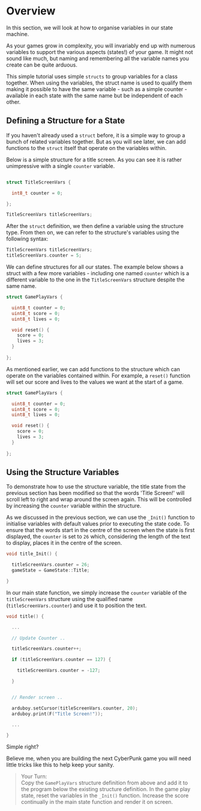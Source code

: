 # Overview

In this section, we will look at how to organise variables in our state machine.  

As your games grow in complexity, you will invariably end up with numerous variables to support the various aspects (states!) of your game. It might not sound like much, but naming and remembering all the variable names you create can be quite arduous.  

This simple tutorial uses simple `structs` to group variables for a class together. When using the variables, the struct name is used to qualify them making it possible to have the same variable - such as a simple counter - available in each state with the same name but be independent of each other.


## Defining a Structure for a State

If you haven't already used a `struct` before, it is a simple way to group a bunch of related variables together. But as you will see later, we can add functions to the `struct` itself that operate on the variables within.

Below is a simple structure for a title screen.  As you can see it is rather unimpressive with a single `counter` variable. 

```cpp

struct TitleScreenVars {

  int8_t counter = 0;

};

TitleScreenVars titleScreenVars;

```

After the `struct` definition, we then define a variable using the structure type.  From then on, we can refer to the structure's variables using the following syntax:

```cpp
TitleScreenVars titleScreenVars;
titleScreenVars.counter = 5;

```

We can define structures for all our states.  The example below shows a struct with a few more variables - including one named `counter` which is a different variable to the one in the `TitleScreenVars` structure despite the same name.

```cpp
struct GamePlayVars {

  uint8_t counter = 0;
  uint8_t score = 0;
  uint8_t lives = 0;

  void reset() {
    score = 0;
    lives = 3;
  }
  
};
```

As mentioned earlier, we can add functions to the structure which can operate on the variables contained within.  For example, a `reset()` function will set our score and lives to the values we want at the start of a game.

```cpp
struct GamePlayVars {

  uint8_t counter = 0;
  uint8_t score = 0;
  uint8_t lives = 0;

  void reset() {
    score = 0;
    lives = 3;
  }
  
};
```

## Using the Structure Variables

To demonstrate how to use the structure variable, the title state from the previous section has been modified so that the words 'Title Screen!' will scroll left to right and wrap around the screen again.  This will be controlled by increasing the `counter` variable within the structure.

As we discussed in the previous section, we can use the `_Init()` function to initialise variables with default values prior to executing the state code. To ensure that the words start in the centre of the screen when the state is first displayed, the `counter` is set to `26` which, considering the length of the text to display, places it in the centre of the screen.

```cpp
void title_Init() {

  titleScreenVars.counter = 26;
  gameState = GameState::Title;

}
```

In our main state function, we simply increase the `counter` variable of the `titleScreenVars` structure using the qualified name (`titleScreenVars.counter`) and use it to position the text.

```cpp
void title() {

  ...

  // Update Counter ..

  titleScreenVars.counter++;

  if (titleScreenVars.counter == 127) {

    titleScreenVars.counter = -127;

  }


  // Render screen ..

  arduboy.setCursor(titleScreenVars.counter, 20);
  arduboy.print(F("Title Screen!"));

  ...

}
```
Simple right? 

Believe me, when you are building the next CyberPunk game you will need little tricks like this to help keep your sanity.

> Your Turn: <br/>
> Copy the `GamePlayVars` structure definition from above and add it to the program below the existing structure definition.  In the game play state, reset the variables in the `_Init()` function.  Increase the score continually in the main state function and render it on screen.

